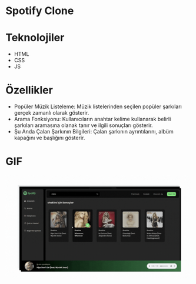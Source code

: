 # Spotify Clone

# Teknolojiler

- HTML
- CSS
- JS

# Özellikler

- Popüler Müzik Listeleme: Müzik listelerinden seçilen popüler şarkıları gerçek zamanlı olarak gösterir.
- Arama Fonksiyonu: Kullanıcıların anahtar kelime kullanarak belirli şarkıları aramasına olanak tanır ve ilgili sonuçları gösterir.
- Şu Anda Çalan Şarkının Bilgileri: Çalan şarkının ayrıntılarını, albüm kapağını ve başlığını gösterir.

# GIF

![](./download.gif)